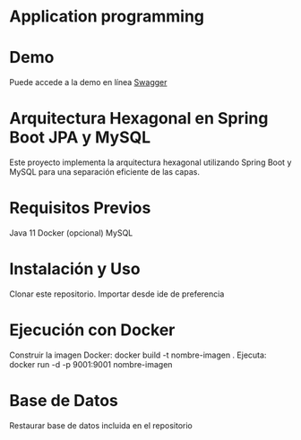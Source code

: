 # Application programming
# Demo
Puede accede a la demo en línea [Swagger](http://35.170.18.79:8082/swagger-ui.html#/)

# Arquitectura Hexagonal en Spring Boot JPA y MySQL
Este proyecto implementa la arquitectura hexagonal utilizando Spring Boot y MySQL para una separación eficiente de las capas.

# Requisitos Previos
Java 11
Docker (opcional)
MySQL
# Instalación y Uso
Clonar este repositorio.
Importar desde ide de preferencia
# Ejecución con Docker
Construir la imagen Docker: docker build -t nombre-imagen .
Ejecuta: docker run -d -p 9001:9001 nombre-imagen
# Base de Datos
Restaurar base de datos incluida en el repositorio
